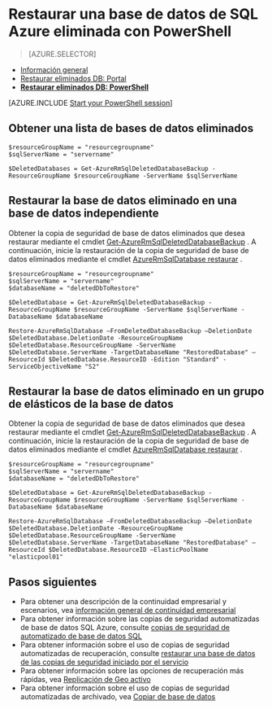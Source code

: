 <properties
    pageTitle="Restaurar una base de datos eliminados SQL de Azure (PowerShell) | Microsoft Azure"
    description="Restaurar una base de datos eliminados SQL de Azure (PowerShell)."
    services="sql-database"
    documentationCenter=""
    authors="stevestein"
    manager="jhubbard"
    editor=""/>

<tags
    ms.service="sql-database"
    ms.devlang="NA"
    ms.date="10/12/2016"
    ms.author="sstein"
    ms.workload="NA"
    ms.topic="article"
    ms.tgt_pltfrm="NA"/>


# <a name="restore-a-deleted-azure-sql-database-by-using-powershell"></a>Restaurar una base de datos de SQL Azure eliminada con PowerShell

> [AZURE.SELECTOR]
- [Información general](sql-database-recovery-using-backups.md)
- [Restaurar eliminados DB: Portal](sql-database-restore-deleted-database-portal.md)
- [**Restaurar eliminados DB: PowerShell**](sql-database-restore-deleted-database-powershell.md)

[AZURE.INCLUDE [Start your PowerShell session](../../includes/sql-database-powershell.md)]


## <a name="get-a-list-of-deleted-databases"></a>Obtener una lista de bases de datos eliminados

```
$resourceGroupName = "resourcegroupname"
$sqlServerName = "servername"

$DeletedDatabases = Get-AzureRmSqlDeletedDatabaseBackup -ResourceGroupName $resourceGroupName -ServerName $sqlServerName
```

## <a name="restore-your-deleted-database-into-a-standalone-database"></a>Restaurar la base de datos eliminado en una base de datos independiente

Obtener la copia de seguridad de base de datos eliminados que desea restaurar mediante el cmdlet [Get-AzureRmSqlDeletedDatabaseBackup](https://msdn.microsoft.com/library/azure/mt693387(v=azure.300/).aspx) . A continuación, inicie la restauración de la copia de seguridad de base de datos eliminados mediante el cmdlet [AzureRmSqlDatabase restaurar](https://msdn.microsoft.com/library/azure/mt693390(v=azure.300/).aspx) .

```
$resourceGroupName = "resourcegroupname"
$sqlServerName = "servername"
$databaseName = "deletedDbToRestore"

$DeletedDatabase = Get-AzureRmSqlDeletedDatabaseBackup -ResourceGroupName $resourceGroupName -ServerName $sqlServerName -DatabaseName $databaseName

Restore-AzureRmSqlDatabase –FromDeletedDatabaseBackup –DeletionDate $DeletedDatabase.DeletionDate -ResourceGroupName $DeletedDatabase.ResourceGroupName -ServerName $DeletedDatabase.ServerName -TargetDatabaseName "RestoredDatabase" –ResourceId $DeletedDatabase.ResourceID -Edition "Standard" -ServiceObjectiveName "S2"
```


## <a name="restore-your-deleted-database-into-an-elastic-database-pool"></a>Restaurar la base de datos eliminado en un grupo de elásticos de la base de datos

Obtener la copia de seguridad de base de datos eliminados que desea restaurar mediante el cmdlet [Get-AzureRmSqlDeletedDatabaseBackup](https://msdn.microsoft.com/library/azure/mt693387(v=azure.300/).aspx) . A continuación, inicie la restauración de la copia de seguridad de base de datos eliminados mediante el cmdlet [AzureRmSqlDatabase restaurar](https://msdn.microsoft.com/library/azure/mt693390(v=azure.300/).aspx) .

```
$resourceGroupName = "resourcegroupname"
$sqlServerName = "servername"
$databaseName = "deletedDbToRestore"

$DeletedDatabase = Get-AzureRmSqlDeletedDatabaseBackup -ResourceGroupName $resourceGroupName -ServerName $sqlServerName -DatabaseName $databaseName

Restore-AzureRmSqlDatabase –FromDeletedDatabaseBackup –DeletionDate $DeletedDatabase.DeletionDate -ResourceGroupName $DeletedDatabase.ResourceGroupName -ServerName $DeletedDatabase.ServerName -TargetDatabaseName "RestoredDatabase" –ResourceId $DeletedDatabase.ResourceID –ElasticPoolName "elasticpool01"
```


## <a name="next-steps"></a>Pasos siguientes

- Para obtener una descripción de la continuidad empresarial y escenarios, vea [información general de continuidad empresarial](sql-database-business-continuity.md)
- Para obtener información sobre las copias de seguridad automatizadas de base de datos SQL Azure, consulte [copias de seguridad de automatizado de base de datos SQL](sql-database-automated-backups.md)
- Para obtener información sobre el uso de copias de seguridad automatizadas de recuperación, consulte [restaurar una base de datos de las copias de seguridad iniciado por el servicio](sql-database-recovery-using-backups.md)
- Para obtener información sobre las opciones de recuperación más rápidas, vea [Replicación de Geo activo](sql-database-geo-replication-overview.md)  
- Para obtener información sobre el uso de copias de seguridad automatizadas de archivado, vea [Copiar de base de datos](sql-database-copy.md)
